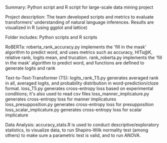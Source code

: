 Summary: Python script and R script for large-scale data mining project 

Project description: The team developed scripts and metrics to evaluate transformers' understanding of natural language inferences. Results are visualized in R (using ggplot and lattice)

Folder includes: Python scripts and R scripts

RoBERTa:
roberta_rank_accuracy.py implements the 'fill in the mask' algorithm to predict word, and uses metrics such as accuracy, HITs@K, relative rank, logits mean, and trucation.
rank_roberta.py implements the 'fill in the mask' algorithm to predict word, and functions are defined to generate logits and rank

Text-to-Text-Transformer (T5):
logits_rank_T5.py generates averaged rank in all, averaged logits, and probability distribution in word-prediction/cloze format.
loss_T5.py generates cross-entropy loss based on experimental conditions; it's also used to read csv files
loss_manner_implicature.py generates cross-entropy loss for manner implicatures 
loss_presupposition.py generates cross-entropy loss for presupposition
loss_scalar_implicature.py generates cross-entropy loss for scalar implicature

Data Analysis:
accuracy_stats.R is used to conduct descriptive/exploratory statistics, to visualize data, to run Shapiro-Wilk normality test (among others) to make sure a parametric test is valid, and to run ANOVA. 
